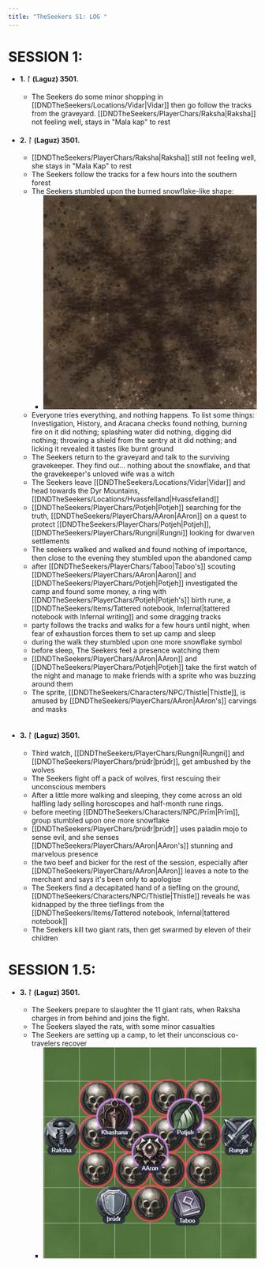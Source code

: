 ```yaml
---
title: "TheSeekers S1: LOG "
---
```

# SESSION 1:

- #### 1. ᛚ (Laguz) 3501.  
	- The Seekers do some minor shopping in [[DNDTheSeekers/Locations/Vidar|Vidar]] then go follow the tracks from the graveyard. [[DNDTheSeekers/PlayerChars/Raksha|Raksha]] not feeling well, stays in "Mala kap" to rest

- #### 2. ᛚ (Laguz) 3501.
	- [[DNDTheSeekers/PlayerChars/Raksha|Raksha]] still not feeling well, she stays in "Mala Kap" to rest  
	- The Seekers follow the tracks for a few hours into the southern forest
	- The Seekers stumbled upon the burned snowflake-like shape:
		- ![ ](DNDTheSeekers/images/burnedmagicsnowlake.png)
	 - Everyone tries everything, and nothing happens. To list some things: Investigation, History, and Aracana checks found nothing, burning fire on it did nothing; splashing water did nothing, digging did nothing; throwing a shield from the sentry at it did nothing; and licking it revealed it tastes like burnt ground
	 - The Seekers return to the graveyard and talk to the surviving gravekeeper. They find out... nothing about the snowflake, and that the gravekeeper's unloved wife was a witch  
	 - The Seekers leave [[DNDTheSeekers/Locations/Vidar|Vidar]] and head towards the Dyr Mountains, [[DNDTheSeekers/Locations/Hvassfelland|Hvassfelland]]  
	 - [[DNDTheSeekers/PlayerChars/Potjeh|Potjeh]] searching for the truth, [[DNDTheSeekers/PlayerChars/AAron|AAron]] on a quest to protect [[DNDTheSeekers/PlayerChars/Potjeh|Potjeh]], [[DNDTheSeekers/PlayerChars/Rungni|Rungni]] looking for dwarven settlements
	 - The seekers walked and walked and found nothing of importance, then close to the evening they stumbled upon the abandoned camp
	 - after [[DNDTheSeekers/PlayerChars/Taboo|Taboo's]] scouting [[DNDTheSeekers/PlayerChars/AAron|Aaron]] and [[DNDTheSeekers/PlayerChars/Potjeh|Potjeh]] investigated the camp and found some money, a ring with [[DNDTheSeekers/PlayerChars/Potjeh|Potjeh's]] birth rune, a [[DNDTheSeekers/Items/Tattered notebook, Infernal|tattered notebook with Infernal writing]] and some dragging tracks  
	 - party follows the tracks and walks for a few hours until night, when fear of exhaustion forces them to set up camp and sleep  
	 - during the walk they stumbled upon one more snowflake symbol  
	 - before sleep, The Seekers feel a presence watching them  
	 - [[DNDTheSeekers/PlayerChars/AAron|AAron]] and [[DNDTheSeekers/PlayerChars/Potjeh|Potjeh]] take the first watch of the night and manage to make friends with a sprite who was buzzing around them  
	 - The sprite, [[DNDTheSeekers/Characters/NPC/Thistle|Thistle]], is amused by [[DNDTheSeekers/PlayerChars/AAron|AAron's]] carvings and masks  
      
- #### 3. ᛚ (Laguz) 3501.  
	- Third watch, [[DNDTheSeekers/PlayerChars/Rungni|Rungni]] and [[DNDTheSeekers/PlayerChars/þrúđr|þrúđr]], get ambushed by the wolves  
	- The Seekers fight off a pack of wolves, first rescuing their unconscious members  
	- After a little more walking and sleeping, they come across an old halfling lady selling horoscopes and half-month rune rings.  
	- before meeting [[DNDTheSeekers/Characters/NPC/Prīm|Prīm]], group stumbled upon one more snowflake  
	- [[DNDTheSeekers/PlayerChars/þrúđr|þrúđr]] uses paladin mojo to sense evil, and she senses [[DNDTheSeekers/PlayerChars/AAron|AAron's]] stunning and marvelous presence  
	- the two beef and bicker for the rest of the session, especially after [[DNDTheSeekers/PlayerChars/AAron|AAron]] leaves a note to the merchant and says it's been only to apologise  
	- The Seekers find a decapitated hand of a tiefling on the ground, [[DNDTheSeekers/Characters/NPC/Thistle|Thistle]] reveals he was kidnapped by the three tieflings from the [[DNDTheSeekers/Items/Tattered notebook, Infernal|tattered notebook]]  
	- The Seekers kill two giant rats, then get swarmed by eleven of their children

# SESSION 1.5:

- #### 3. ᛚ (Laguz) 3501.  
	- The Seekers prepare to slaughter the 11 giant rats, when Raksha charges in from behind and joins the fight.   
	- The Seekers slayed the rats, with some minor casualties  
	- The Seekers are setting up a camp, to let their unconscious co-travelers recover  
		- ![ ](DNDTheSeekers/images/session1.5result.png)